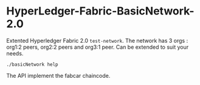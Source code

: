 # HyperLedger-Fabric-BasicNetwork-2.0

Extented Hyperledger Fabric 2.0 `test-network`.
The network has 3 orgs : org1:2 peers, org2:2 peers and org3:1 peer.
Can be extended to suit your needs.

```./basicNetwork help```

The API implement the fabcar chaincode.
